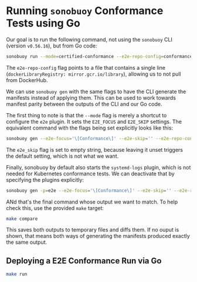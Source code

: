 # Running `sonobuoy` Conformance Tests using Go

Our goal is to run the following command, not using the `sonobuoy` CLI (version
`v0.56.16`), but from Go code:

```sh
sonobuoy run --mode=certified-conformance --e2e-repo-config=conformance-image-config.yaml
```

The `e2e-repo-config` flag points to a file that contains a single line
(`dockerLibraryRegistry: mirror.gcr.io/library`), allowing us to not pull from
DockerHub.

We can use `sonobuoy gen` with the same flags to have the CLI generate the
manifests instead of applying them. This can be used to work towards manifest
parity between the outputs of the CLI and our Go code.

The first thing to note is that the `--mode` flag is merely a shortcut to
configure the `e2e` plugin. It sets the `E2E_FOCUS` and `E2E_SKIP` settings. The
equivalent command with the flags being set explicitly looks like this:

```sh
sonobuoy gen --e2e-focus='\[Conformance\]' --e2e-skip='' --e2e-repo-config=conformance-image-config.yaml
```

The `e2e_skip` flag is set to empty string, because leaving it unset triggers
the default setting, which is not what we want.

Finally, sonobuoy by default also starts the `systemd-logs` plugin, which is not
needed for Kubernetes conformance tests. We can deactivate that by specifying
the plugins explicitly:

```sh
sonobuoy gen -p=e2e --e2e-focus='\[Conformance\]' --e2e-skip='' --e2e-repo-config=conformance-image-config.yaml
```

ANd that's the final command whose output we want to match. To help check this,
use the provided `make` target:

```sh
make compare
```

This saves both outputs to temporary files and diffs them. If no ouput is shown,
that means both ways of generating the manifests produced exactly the same
output.

## Deploying a E2E Conformance Run via Go

```sh
make run
```